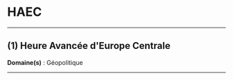 # HAEC

--------------------

## (1) Heure Avancée d'Europe Centrale

**Domaine(s)** : Géopolitique

--------------------